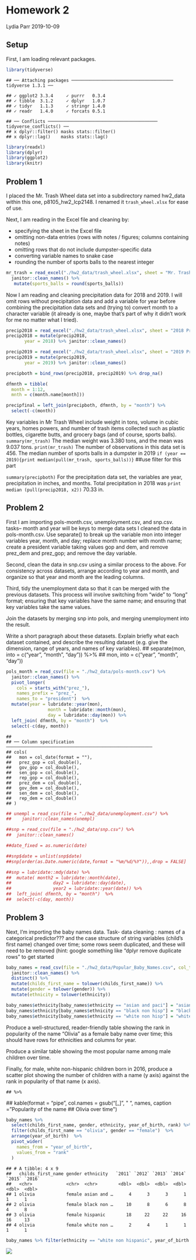 Homework 2
================
Lydia Parr
2019-10-09

## Setup

First, I am loading relevant packages.

``` r
library(tidyverse)
```

    ## ── Attaching packages ─────────────────────────────────────── tidyverse 1.3.1 ──

    ## ✓ ggplot2 3.3.4     ✓ purrr   0.3.4
    ## ✓ tibble  3.1.2     ✓ dplyr   1.0.7
    ## ✓ tidyr   1.1.3     ✓ stringr 1.4.0
    ## ✓ readr   1.4.0     ✓ forcats 0.5.1

    ## ── Conflicts ────────────────────────────────────────── tidyverse_conflicts() ──
    ## x dplyr::filter() masks stats::filter()
    ## x dplyr::lag()    masks stats::lag()

``` r
library(readxl)
library(dplyr)
library(ggplot2)
library(knitr)
```

## Problem 1

I placed the Mr. Trash Wheel data set into a subdirectory named
hw2\_data within this one, p8105\_hw2\_lcp2148. I renamed it
`trash_wheel.xlsx` for ease of use.

Next, I am reading in the Excel file and cleaning by:

-   specifying the sheet in the Excel file
-   omitting non-data entries (rows with notes / figures; columns
    containing notes)
-   omitting rows that do not include dumpster-specific data
-   converting variable names to snake case
-   rounding the number of sports balls to the nearest integer

``` r
mr_trash = read_excel("./hw2_data/trash_wheel.xlsx", sheet = "Mr. Trash Wheel", cellranger::cell_cols(1:14)) %>% drop_na() %>%
  janitor::clean_names() %>% 
   mutate(sports_balls = round(sports_balls))
```

Now I am reading and cleaning precipitation data for 2018 and 2019. I
will omit rows without precipitation data and add a variable for year
before combining the precipitation data sets and (trying to) convert
month to a character variable (it already is one, maybe that’s part of
why it didn’t work for me no matter what I tried).

``` r
precip2018 = read_excel("./hw2_data/trash_wheel.xlsx", sheet = "2018 Precipitation", skip = 1)
precip2018 = mutate(precip2018, 
       year = 2018) %>% janitor::clean_names()

precip2019 = read_excel("./hw2_data/trash_wheel.xlsx", sheet = "2019 Precipitation", skip = 1)
precip2019 = mutate(precip2019, 
       year = 2019) %>% janitor::clean_names()

precipboth = bind_rows(precip2018, precip2019) %>% drop_na()

dfmnth = tibble(
  month = 1:12, 
  mnth = c(month.name[month]))

precipfinal = left_join(precipboth, dfmnth, by = "month") %>% 
  select(-c(month))
```

Key variables in Mr Trash Wheel include weight in tons, volume in cubic
years, homes powers, and number of trash items collected such as plastic
bottles, cigarette butts, and grocery bags (and of course, sports
balls). `summary(mr_trash)` The median weight was 3.380 tons, and the
mean was 9.037 tons. `print(mr_trash)` The number of observations in
this data set is 456. The median number of sports balls in a dumpster in
2019 `if (year == 2019){print median(pull(mr_trash, sports_balls))}`
\#\#use filter for this part

`summary(precipboth)` For the precipitation data set, the variables are
year, precipitation in inches, and months. Total precipitation in 2018
was `print median (pull(precip2018, x2))` 70.33 in.

## Problem 2

First I am importing pols-month.csv, unemployment.csv, and snp.csv.
tasks– month and year will be keys to merge data sets I cleaned the data
in pols-month.csv. Use separate() to break up the variable mon into
integer variables year, month, and day; replace month number with month
name; create a president variable taking values gop and dem, and remove
prez\_dem and prez\_gop; and remove the day variable.

Second, clean the data in snp.csv using a similar process to the above.
For consistency across datasets, arrange according to year and month,
and organize so that year and month are the leading columns.

Third, tidy the unemployment data so that it can be merged with the
previous datasets. This process will involve switching from “wide” to
“long” format; ensuring that key variables have the same name; and
ensuring that key variables take the same values.

Join the datasets by merging snp into pols, and merging unemployment
into the result.

Write a short paragraph about these datasets. Explain briefly what each
dataset contained, and describe the resulting dataset (e.g. give the
dimension, range of years, and names of key variables). \#\#
separate(mon, into = c(“year”, “month”, “day”)) %&gt;% \#\# mon, into =
c(“year”, “month”, “day”))

``` r
pols_month = read_csv(file = "./hw2_data/pols-month.csv") %>%
  janitor::clean_names() %>% 
  pivot_longer(
    cols = starts_with("prez_"),
    names_prefix = "prez_",
    names_to = "president")  %>%
  mutate(year = lubridate::year(mon), 
                month = lubridate::month(mon), 
                day = lubridate::day(mon)) %>% 
  left_join( dfmnth, by = "month")  %>% 
  select(-c(day, month))
```

    ## 
    ## ── Column specification ────────────────────────────────────────────────────────
    ## cols(
    ##   mon = col_date(format = ""),
    ##   prez_gop = col_double(),
    ##   gov_gop = col_double(),
    ##   sen_gop = col_double(),
    ##   rep_gop = col_double(),
    ##   prez_dem = col_double(),
    ##   gov_dem = col_double(),
    ##   sen_dem = col_double(),
    ##   rep_dem = col_double()
    ## )

``` r
## unempl = read_csv(file = "./hw2_data/unemployment.csv") %>%
##    janitor::clean_names(unempl)

##snp = read_csv(file = "./hw2_data/snp.csv") %>%
##  janitor::clean_names() 

##date_fixed = as.numeric(date)

##snp$date = unlist(snp$date)
##snp[order(as.Date.numeric(date,format = "%m/%d/%Y")),,drop = FALSE]

##snp = lubridate::mdy(date) %>%
##  mutate( month2 = lubridate::month(date), 
##                day2 = lubridate::day(date),
##                year2 = lubridate::year(date)) %>% 
##  left_join( dfmnth, by = "month")  %>% 
##  select(-c(day, month))
```

## Problem 3

Next, I’m importing the baby names data. Task- data cleaning : names of
a categorical predictor??? and the case structure of string variables
(child’s first name) changed over time; some rows seem duplicated, and
these will need to be removed (hint: google something like “dplyr remove
duplicate rows” to get started

``` r
baby_names = read_csv(file = "./hw2_data/Popular_Baby_Names.csv", col_types = "dcccdd")  %>%
  janitor::clean_names() %>%
  distinct() %>%
  mutate(childs_first_name = tolower(childs_first_name)) %>%
  mutate(gender = tolower(gender)) %>%
  mutate(ethnicity = tolower(ethnicity)) 

baby_names$ethnicity[baby_names$ethnicity == "asian and paci"] = "asian and pacific islander" 
baby_names$ethnicity[baby_names$ethnicity == "black non hisp"] = "black non hispanic" 
baby_names$ethnicity[baby_names$ethnicity == "white non hisp"] = "white non hispanic"
```

Produce a well-structured, reader-friendly table showing the rank in
popularity of the name “Olivia” as a female baby name over time; this
should have rows for ethnicities and columns for year.

Produce a similar table showing the most popular name among male
children over time.

Finally, for male, white non-hispanic children born in 2016, produce a
scatter plot showing the number of children with a name (y axis) against
the rank in popularity of that name (x axis).

    ## %>%

\#\# kable(format = “pipe”, col.names = gsub(“\[\_\]”, " “, names,
caption =”Popularity of the name \#\# Olivia over time")

``` r
baby_names %>%  
  select(childs_first_name, gender, ethnicity, year_of_birth, rank) %>%  
  filter(childs_first_name == "olivia", gender == "female")  %>%
  arrange(year_of_birth)  %>%
  pivot_wider(
    names_from = "year_of_birth",
    values_from = "rank"
  ) 
```

    ## # A tibble: 4 x 9
    ##   childs_first_name gender ethnicity   `2011` `2012` `2013` `2014` `2015` `2016`
    ##   <chr>             <chr>  <chr>        <dbl>  <dbl>  <dbl>  <dbl>  <dbl>  <dbl>
    ## 1 olivia            female asian and …      4      3      3      1      1      1
    ## 2 olivia            female black non …     10      8      6      8      4      8
    ## 3 olivia            female hispanic        18     22     22     16     16     13
    ## 4 olivia            female white non …      2      4      1      1      1      1

``` r
baby_names %>% filter(ethnicity == "white non hispanic", year_of_birth == 2016, gender == "male")  %>% ggplot(aes(rank, count)) + geom_point(size = 0.5) 
```

![](p8105_hw2_lcp2148_files/figure-gfm/baby_figures-1.png)<!-- -->
